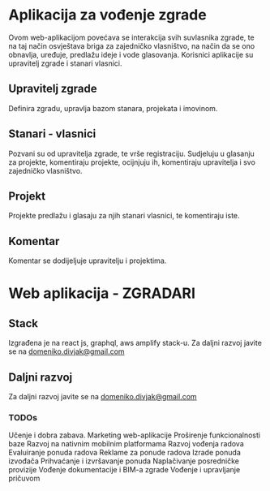 # Aplikacija za vođenje zgrade

Ovom web-aplikacijom povećava se interakcija svih suvlasnika zgrade, te na taj način osvještava briga za zajedničko vlasništvo, na način da se ono obnavlja, uređuje, predlažu ideje i vode glasovanja.
Korisnici aplikacije su upravitelj zgrade i stanari vlasnici.

## Upravitelj zgrade

Definira zgradu, upravlja bazom stanara, projekata i imovinom.

## Stanari - vlasnici

Pozvani su od upravitelja zgrade, te vrše registraciju. Sudjeluju u glasanju za projekte, komentiraju projekte, ocijnjuju ih, komentiraju upravitelja i svo zajedničko vlasništvo.

## Projekt

Projekte predlažu i glasaju za njih stanari vlasnici, te komentiraju iste.

## Komentar

Komentar se dodijeljuje upravitelju i projektima.

# Web aplikacija - ZGRADARI
## Stack
Izgrađena je na react js, graphql, aws amplify stack-u.
Za daljni razvoj javite se na domeniko.divjak@gmail.com

## Daljni razvoj
Za daljni razvoj javite se na domeniko.divjak@gmail.com

### TODOs 
Učenje i dobra zabava.
Marketing web-aplikacije
Proširenje funkcionalnosti baze
Razvoj na nativnim mobilnim platformama
Razvoj vođenja radova
Evaluiranje ponuda radova
Reklame za ponude radova
Izrade ponuda izvođača
Prihvaćanje i izvršavanje ponuda
Naplačivanje posredničke provizije
Vođenje dokumentacije i BIM-a zgrade
Vođenje i upravljanje pričuvom
